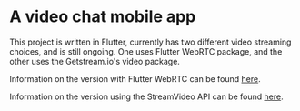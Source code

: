 # A video chat mobile app 

This project is written in Flutter, currently has two different video streaming choices, and is still ongoing. One uses Flutter WebRTC package, and the other uses the Getstream.io's video package.


Information on the version with Flutter WebRTC can be found [here](https://github.com/ItsYaBoyJG/ChatApp/blob/main/chat_app_w_flutter_webrtc/readme.md).

Information on the version using the StreamVideo API can be found [here](https://github.com/ItsYaBoyJG/ChatApp/blob/main/chat_app_w_stream_video/README.md).


